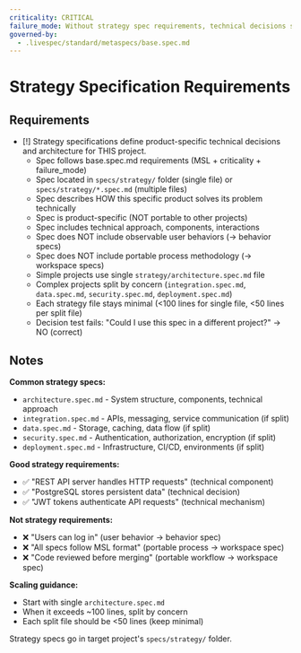 ```yaml
---
criticality: CRITICAL
failure_mode: Without strategy spec requirements, technical decisions scatter across behavior specs or mix with portable workspace methodology
governed-by:
  - .livespec/standard/metaspecs/base.spec.md
---
```


# Strategy Specification Requirements

## Requirements
- [!] Strategy specifications define product-specific technical decisions and architecture for THIS project.
  - Spec follows base.spec.md requirements (MSL + criticality + failure_mode)
  - Spec located in `specs/strategy/` folder (single file) or `specs/strategy/*.spec.md` (multiple files)
  - Spec describes HOW this specific product solves its problem technically
  - Spec is product-specific (NOT portable to other projects)
  - Spec includes technical approach, components, interactions
  - Spec does NOT include observable user behaviors (→ behavior specs)
  - Spec does NOT include portable process methodology (→ workspace specs)
  - Simple projects use single `strategy/architecture.spec.md` file
  - Complex projects split by concern (`integration.spec.md`, `data.spec.md`, `security.spec.md`, `deployment.spec.md`)
  - Each strategy file stays minimal (<100 lines for single file, <50 lines per split file)
  - Decision test fails: "Could I use this spec in a different project?" → NO (correct)

## Notes

**Common strategy specs:**
- `architecture.spec.md` - System structure, components, technical approach
- `integration.spec.md` - APIs, messaging, service communication (if split)
- `data.spec.md` - Storage, caching, data flow (if split)
- `security.spec.md` - Authentication, authorization, encryption (if split)
- `deployment.spec.md` - Infrastructure, CI/CD, environments (if split)

**Good strategy requirements:**
- ✅ "REST API server handles HTTP requests" (technical component)
- ✅ "PostgreSQL stores persistent data" (technical decision)
- ✅ "JWT tokens authenticate API requests" (technical mechanism)

**Not strategy requirements:**
- ❌ "Users can log in" (user behavior → behavior spec)
- ❌ "All specs follow MSL format" (portable process → workspace spec)
- ❌ "Code reviewed before merging" (portable workflow → workspace spec)

**Scaling guidance:**
- Start with single `architecture.spec.md`
- When it exceeds ~100 lines, split by concern
- Each split file should be <50 lines (keep minimal)

Strategy specs go in target project's `specs/strategy/` folder.
